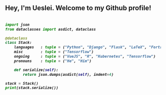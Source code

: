 <h2> Hey, I'm Ueslei. Welcome to my Github profile!</h2>

<h5>
    
```python
​
import json
from dataclasses import asdict, dataclass

@dataclass
class Stack:
    languages   : tuple = ("Python", "Django", "Flask", "LaTeX", "Fortran", "NCL", "HTML", "CSS", "JavaScript", "NodeJS")
    misc        : tuple = ("Tensorflow")
    ongoing     : tuple = ("VueJS", "R", "Kubernetes", "Tensorflow")
    pronouns    : tuple = ("He", "Him")

    def serialize(self):
        return json.dumps(asdict(self), indent=4)

stack = Stack()
print(stack.serialize())
​
```

</h5>
